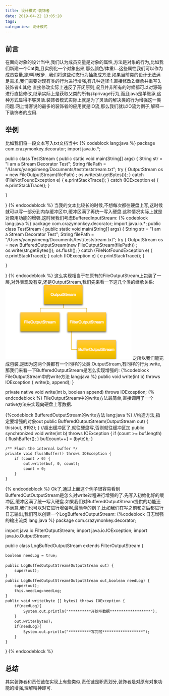 ```yaml
---
title: 设计模式-装饰者
date: 2019-04-22 13:05:28
tags:
categories: 设计模式
---
```

## 前言
在面向对象的设计当中,我们认为成员变量是对象的属性,方法是对象的行为,比如我们新建一个Cat类,且实例化一个对象出来,那么颜色/体重/...这些属性我们可以作为成员变量,跑/叫/散步...我们将这些动态行为抽象成方法.如果当前类的设计无法满足需求,我们需要对现有类的行为进行增强,有几种途径:1.直接修改2.继承并重写3.装饰者4.其他 直接修改实际上违反了开闭原则,况且并非所有的时候都可以对源码进行直接修改,继承实际上是获取父类的所有非privage行为,而且java是单继承,这种方式显得不够灵活.装饰者模式实际上就是为了灵活的解决类的行为增强这一类问题.网上博客说的最多的装饰者的应用就是IO流,那么我们就以IO流为例子,解释一下装饰者的应用.
## 举例
比如我们将一段文本写入txt文档当中:
{% codeblock lang:java %}
package com.crazymonkey.decorator;
import java.io.*;

public class TestStream {
    public static void main(String[] args) {
        String str = "I am a Stream Decorator Test";
        String filePath = "/Users/yangsimeng/Documents/test/teststream.txt";
        try {
            OutputStream os  = new FileOutputStream(filePath) ;
            os.write(str.getBytes());
        } catch (FileNotFoundException e) {
            e.printStackTrace();
        } catch (IOException e) {
            e.printStackTrace();
        }

    }
}
 {% endcodeblock %}
 当我的文本比较长的时候,不想每次都往硬盘上写,这时候就可以写一部分到内存缓冲区中,缓冲区满了再统一写入硬盘.这种情况实际上就是对原用功能的增强,这时候我们考虑BufferedInputStream:
 {% codeblock lang:java %}
package com.crazymonkey.decorator;
import java.io.*;
public class TestStream {
    public static void main(String[] args) {
        String str = "I am a Stream Decorator Test";
        String filePath = "/Users/yangsimeng/Documents/test/teststream.txt";
        try {
            OutputStream os  = new BufferedOutputStream(new FileOutputStream(filePath)) ;
            os.write(str.getBytes());
            os.flush();
        } catch (FileNotFoundException e) {
            e.printStackTrace();
        } catch (IOException e) {
            e.printStackTrace();
        }

    }
}
 {% endcodeblock %}
 这么实现相当于在原有的FileOutputStream上包装了一层,对外表现没有变,还是OutputStream,我们先来看一下这几个类的继承关系:
 <img width=400 src='设计模式-装饰者/streamextend.png'>
 之所以我们能完成包装,是因为这两个类都有一个同样的父类:OutputStream,有同样的行为:write,那我们来看一下BufferedOutputStream是怎么实现增强的:
 {%codeblock FileOutputStream中的write方法  lang:java %}
    public void write(int b) throws IOException {
        write(b, append);
    }

   private native void write(int b, boolean append) throws IOException;
 {% endcodeblock %}
 FileOutputStream中的write方法最简单,直接调用了一个native方法来实现向硬盘上写数据.

 {%codeblock  BufferedOutputStream的write方法 lang:java %}
 	//构造方法,指定要增强的对象out
    public BufferedOutputStream(OutputStream out) {
        this(out, 8192);
    }
    //超出缓冲区了,就往硬盘写,否则就往缓冲区加
   public synchronized void write(int b) throws IOException {
        if (count >= buf.length) {
            flushBuffer();
        }
        buf[count++] = (byte)b;
    }

    /** Flush the internal buffer */
    private void flushBuffer() throws IOException {
        if (count > 0) {
            out.write(buf, 0, count);
            count = 0;
        }
    }
 {% endcodeblock %}
 Ok了,通过上面这个例子很容易看到BufferedOutOutputStream是怎么对write过程进行增强的了.先写入初始化好的缓冲区,缓冲区满了统一写入硬盘.如果我们对BufferedOutputStream提供的功能还不满意,我们也可以对它进行增强啊,最简单的例子,比如我们在写之前和之后都进行日志输出,我们可以创建一个LogBufferedOutputStream:
{%codeblock  日志增强的输出流类 lang:java %}
package com.crazymonkey.decorator;

import java.io.FilterOutputStream;
import java.io.IOException;
import java.io.OutputStream;

public class LogBuffedOutputStream extends FilterOutputStream {

    boolean needLog = true;

    public LogBuffedOutputStream(OutputStream out) {
        super(out);
    }
    public LogBuffedOutputStream(OutputStream out,boolean needLog) {
        super(out);
        this.needLog=needLog;
    }
    public void write(byte [] bytes) throws IOException {
        if(needLog){
            System.out.println("**********开始写数据******************");
        }
        out.write(bytes);
        if(needLog){
            System.out.println("**********写完啦******************");
        }
    }
}
 {% endcodeblock %}
## 总结
其实装饰者和责任链在实现上有些类似,责任链是职责划分,装饰者是对原有对象功能的增强,理解精神即可.
